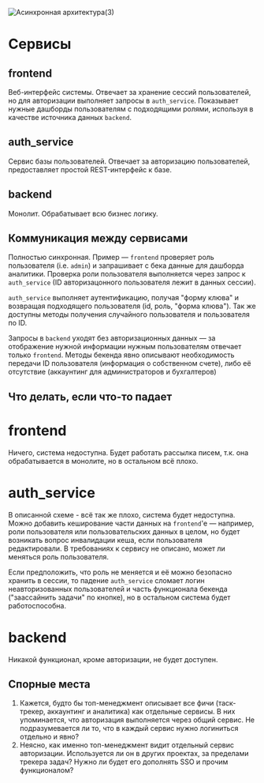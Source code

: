 ![Асинхронная архитектура(3)](https://user-images.githubusercontent.com/935751/191914482-ec43d07c-f326-4179-950a-3b7ccd6c499d.jpg)

# Сервисы

## frontend

Веб-интерфейс системы. Отвечает за хранение сессий пользователей, но для авторизации выполняет запросы в `auth_service`.
Показывает нужные дашборды пользователям с подходящими ролями, используя в качестве источника данных `backend`.

## auth_service

Сервис базы пользователей. Отвечает за авторизацию пользователей, предоставляет простой REST-интерфейс к базе.

## backend

Монолит. Обрабатывает всю бизнес логику.

## Коммуникация между сервисами

Полностью синхронная. Пример — `frontend` проверяет роль пользователя (i.e. `admin`) и запрашивает с бека данные для дашборда аналитики.
Проверка роли пользователя выполняется через запрос к `auth_service` (ID авторизацонного пользователя лежит в данных сессии).

`auth_service` выполняет аутентификацию, получая "форму клюва" и возвращая подходящего пользователя (id, роль, "форма клюва"). Так же доступны методы
получения случайного пользователя и пользователя по ID.

Запросы в `backend` уходят без авторизационных данных — за отображение нужной информации нужным пользователям отвечает только `frontend`. Методы
бекенда явно описывают необходимость передачи ID пользователя (информация о собственном счете), либо её отсутствие (аккаунтинг для администраторов и
бухгалтеров)

## Что делать, если что-то падает

# frontend

Ничего, система недоступна. Будет работать рассылка писем, т.к. она обрабатывается в монолите, но в остальном всё плохо.

# auth_service

В описанной схеме - всё так же плохо, система будет недоступна. Можно добавить кеширование части данных на `frontend`'е — например, роли пользователя
или пользовательских данных в целом, но будет возникать вопрос инвалидации кеша, если пользователя редактировали. В требованиях к сервису не описано,
может ли меняться роль пользователя.

Если предположить, что роль не меняется и её можно безопасно хранить в сессии, то падение `auth_service` сломает логин неавторизованных пользователей и 
часть функционала бекенда ("заассайнить задачи" по кнопке), но в остальном система будет работоспособна.

# backend

Никакой функционал, кроме авторизации, не будет доступен.

## Спорные места

1. Кажется, будто бы топ-менеджмент описывает все фичи (таск-трекер, аккаунтинг и аналитика) как отдельные сервисы. В них упоминается, что авторизация 
выполняется через общий сервис. Не подразумевается ли то, что в каждый сервис нужно логиниться отдельно и явно?
2. Неясно, как именно топ-менеджмент видит отдельный сервис авторизации. Используется ли он в других проектах, за пределами трекера задач? Нужно ли
будет его дополнять SSO и прочим функционалом?
